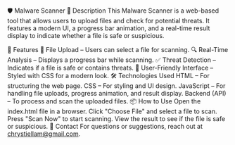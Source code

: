 🛡️ Malware Scanner
📌 Description
This Malware Scanner is a web-based tool that allows users to upload files and check for potential threats. It features a modern UI, a progress bar animation, and a real-time result display to indicate whether a file is safe or suspicious.

🚀 Features
📂 File Upload – Users can select a file for scanning.
🔍 Real-Time Analysis – Displays a progress bar while scanning.
✅ Threat Detection – Indicates if a file is safe or contains threats.
🎨 User-Friendly Interface – Styled with CSS for a modern look.
🛠️ Technologies Used
HTML – For structuring the web page.
CSS – For styling and UI design.
JavaScript – For handling file uploads, progress animation, and result display.
Backend (API) – To process and scan the uploaded files.
📦 How to Use
Open the index.html file in a browser.
Click "Choose File" and select a file to scan.
Press "Scan Now" to start scanning.
View the result to see if the file is safe or suspicious.
📩 Contact
For questions or suggestions, reach out at chrystiellam@gmail.com.

